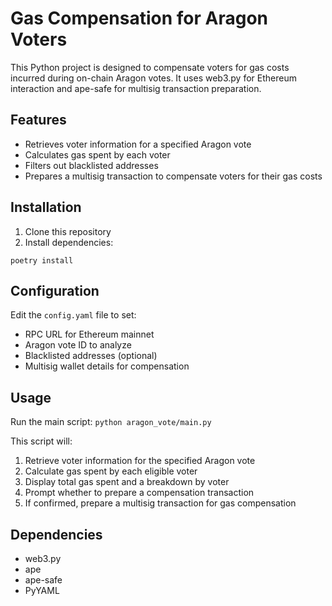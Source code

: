 # Gas Compensation for Aragon Voters

This Python project is designed to compensate voters for gas costs incurred during on-chain Aragon votes. It uses web3.py for Ethereum interaction and ape-safe for multisig transaction preparation.

## Features

- Retrieves voter information for a specified Aragon vote
- Calculates gas spent by each voter
- Filters out blacklisted addresses
- Prepares a multisig transaction to compensate voters for their gas costs

## Installation

1. Clone this repository
2. Install dependencies:

`poetry install`

## Configuration

Edit the `config.yaml` file to set:
- RPC URL for Ethereum mainnet
- Aragon vote ID to analyze
- Blacklisted addresses (optional)
- Multisig wallet details for compensation

## Usage

Run the main script:
`python aragon_vote/main.py`

This script will:
1. Retrieve voter information for the specified Aragon vote
2. Calculate gas spent by each eligible voter
3. Display total gas spent and a breakdown by voter
4. Prompt whether to prepare a compensation transaction
5. If confirmed, prepare a multisig transaction for gas compensation

## Dependencies

- web3.py
- ape
- ape-safe
- PyYAML

